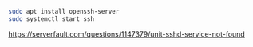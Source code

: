 ```bash
sudo apt install openssh-server
sudo systemctl start ssh
```

https://serverfault.com/questions/1147379/unit-sshd-service-not-found
